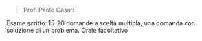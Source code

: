 > Prof. Paolo Casari

Esame scritto: 15-20 domande a scelta multipla, una domanda con soluzione di un problema. Orale facoltativo
